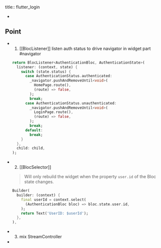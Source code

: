 title:: flutter_login

-
## Point
- 1. [[BlocListener]]
  listen auth status to drive navigator in widget part #navigator
  ```dart
  return BlocListener<AuthenticationBloc, AuthenticationState>(
    listener: (context, state) {
      switch (state.status) {
        case AuthenticationStatus.authenticated:
          _navigator.pushAndRemoveUntil<void>(
            HomePage.route(),
            (route) => false,
          );
          break;
        case AuthenticationStatus.unauthenticated:
          _navigator.pushAndRemoveUntil<void>(
            LoginPage.route(),
            (route) => false,
          );
          break;
        default:
          break;
      }
    },
    child: child,
  );
  ```
- 2. [[BlocSelector]]
  
  > Will only rebuild the widget when the property `user.id` of the Bloc state changes.
  
  ```dart
  Builder(
    builder: (context) {
      final userId = context.select(
        (AuthenticationBloc bloc) => bloc.state.user.id,
      );
      return Text('UserID: $userId');
    },
  ),
  ```
- 3. mix StreamController
-